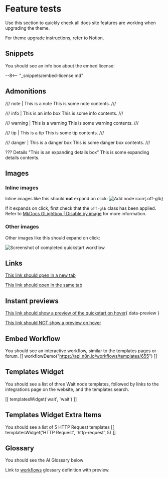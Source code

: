 # Feature tests

Use this section to quickly check all docs site features are working when upgrading the theme.

For theme upgrade instructions, refer to Notion.

## Snippets

You should see an info box about the embed license:

--8<-- "_snippets/embed-license.md"

## Admonitions

/// note | This is a note
This is some note contents.
///

/// info | This is an info box
This is some info contents.
///

/// warning | This is a warning
This is some warning contents.
///

/// tip | This is a tip
This is some tip contents.
///

/// danger | This is a danger box
This is some danger box contents.
///

??? Details "This is an expanding details box"
	This is some expanding details contents.

## Images

### Inline images

Inline images like this should **not** expand on click: <span class="n8n-inline-image">![Add node icon](/_images/try-it-out/add-node-small.png){.off-glb}</span>

If it expands on click, first check that the `off-glb` class has been applied. Refer to [MkDocs GLightbox | Disable by image](https://blueswen.github.io/mkdocs-glightbox/disable/image/) for more information.

### Other images

Other images like this should expand on click:

![Screenshot of completed quickstart workflow](/_images/try-it-out/tutorial-first.png)

## Links

[This link should open in a new tab](https://example.com/)

[This link should open in the same tab](/try-it-out/quickstart.md)

## Instant previews

[This link should show a preview of the quickstart on hover](/try-it-out/quickstart.md){ data-preview }

[This link should NOT show a preview on hover](/try-it-out/quickstart.md)

## Embed Workflow

You should see an interactive workflow, similar to the templates pages or forum.
[[ workflowDemo("https://api.n8n.io/workflows/templates/655") ]]

## Templates Widget

You should see a list of three Wait node templates, followed by links to the integrations page on the website, and the templates search.
<!-- see https://www.notion.so/n8n/Pull-in-templates-for-the-integrations-pages-37c716837b804d30a33b47475f6e3780 -->
[[ templatesWidget('wait', 'wait') ]]

## Templates Widget Extra Items

You should see a list of 5 HTTP Request templates
[[ templatesWidget('HTTP Request', 'http-request', 5) ]]

## Glossary

You should see the AI Glossary below



Link to [workflows](/glossary.md#workflow-n8n) glossary definition with preview.
